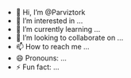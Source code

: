 - 👋 Hi, I’m @Parviztork
- 👀 I’m interested in ...
- 🌱 I’m currently learning ...
- 💞️ I’m looking to collaborate on ...
- 📫 How to reach me ...
- 😄 Pronouns: ...
- ⚡ Fun fact: ...

<!---
Parviztork/Parviztork is a ✨ special ✨ repository because its `README.md` (this file) appears on your GitHub profile.
You can click the Preview link to take a look at your changes.
--->
